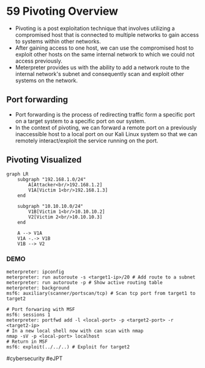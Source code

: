 # 59 Pivoting Overview

- Pivoting is a post exploitation technique that involves utilizing a compromised host that is connected to multiple networks to gain access to systems within other networks.
- After gaining access to one host, we can use the compromised host to exploit other hosts on the same internal network to which we could not access previously.
- Meterpreter provides us with the ability to add a network route to the internal network's subnet and consequently scan and exploit other systems on the network.

## Port forwarding 

- Port forwarding is the process of redirecting traffic form a specific port on a target system to a specific port on our system.
- In the context of pivoting, we can forward a remote port on a previously inaccessible host to a local port on our Kali Linux system so that we can remotely interact/exploit the service running on the port. 

## Pivoting Visualized

```mermaid
graph LR
    subgraph "192.168.1.0/24"
        A[Attacker<br/>192.168.1.2]
        V1A[Victim 1<br/>192.168.1.3]
    end

    subgraph "10.10.10.0/24"
        V1B[Victim 1<br/>10.10.10.2]
        V2[Victim 2<br/>10.10.10.3]
    end

    A --> V1A
    V1A -.-> V1B
    V1B --> V2
```

### DEMO

```shell
meterpreter: ipconfig
meterpreter: run autoroute -s <target1-ip>/20 # Add route to a subnet
meterpreter: run autoroute -p # Show active routing table
meterpreter: background
msf6: auxiliary(scanner/portscan/tcp) # Scan tcp port from target1 to target2

# Port forwaring with MSF
msf6: sessions 1
meterpreter: portfwd add -l <local-port> -p <target2-port> -r <target2-ip>
# In a new local shell now with can scan with nmap
nmap -sV -p <local-port> localhost 
# Return in MSF
msf6: exploit(../../..) # Exploit for target2
```


#cybersecurity #eJPT 